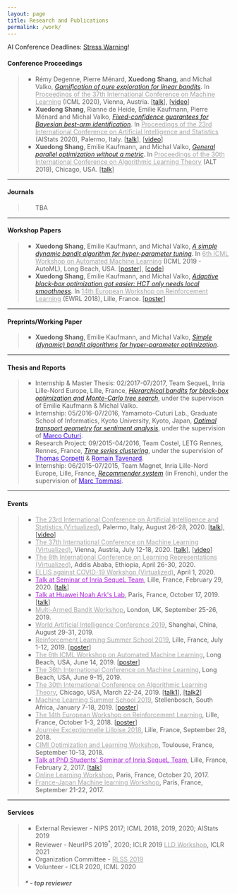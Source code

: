 ```yaml
---
layout: page
title: Research and Publications
permalink: /work/
---
```


AI Conference Deadlines: <a href="https://aideadlin.es/?sub=ML,CV,NLP,RO,SP,GR">Stress Warning</a>!

<h4><B>Conference Proceedings</B></h4>

<blockquote>
<ul style="list-style-type:square">
<li>
  Rémy Degenne, Pierre Ménard, <strong>Xuedong Shang</strong>, and Michal Valko, <a href="/static/documents/degenne2020game.pdf"><em>Gamification of pure exploration for linear bandits</em></a>. In <a href="https://www.icml.cc/" style="color:#A4A4A4">Proceedings of the 37th International Conference on Machine Learning</a> (ICML 2020), Vienna, Austria. [<a href="/static/documents/icml2020_talk.pdf">talk</a>], [<a href="https://icml.cc/virtual/2020/poster/6506">video</a>]
</li>
<li>
  <strong>Xuedong Shang</strong>, Rianne de Heide, Emilie Kaufmann, Pierre Ménard and Michal Valko, <a href="/static/documents/shang2019t3c.pdf"><em>Fixed-confidence guarantees for Bayesian best-arm identification</em></a>. In <a href="https://www.aistats.org/" style="color:#A4A4A4">Proceedings of the 23rd International Conference on Artificial Intelligence and Statistics</a> (AIStats 2020), Palermo, Italy. [<a href="/static/documents/aistats2020_talk.pdf">talk</a>], [<a href="">video</a>]
</li>
<li>
  <strong>Xuedong Shang</strong>, Emilie Kaufmann, and Michal Valko, <a href="/static/documents/shang2019general.pdf"><em>General parallel optimization without a metric</em></a>. In <a href="http://alt2019.algorithmiclearningtheory.org/accepted-papers/" style="color:#A4A4A4">Proceedings of the 30th International Conference on Algorithmic Learning Theory</a> (ALT 2019), Chicago, USA. [<a href="/static/documents/alt2019_talk_1.pdf">talk</a>]
</li>
</ul>
</blockquote>

<hr />

<h4><B>Journals</B></h4>

<blockquote>
<ul style="list-style-type:square">
  TBA
</ul>
</blockquote>

<hr />

<h4><B>Workshop Papers</B></h4>

<blockquote>
<ul style="list-style-type:square">
<li>
  <strong>Xuedong Shang</strong>, Emilie Kaufmann, and Michal Valko, <a href="/static/documents/shang2019dttts.pdf"><em>A simple dynamic bandit algorithm for hyper-parameter tuning</em></a>. In <a href="https://sites.google.com/view/automl2019icml/" style="color:#A4A4A4">6th ICML Workshop on Automated Machine Learning</a> (ICML 2019 - AutoML), Long Beach, USA. [<a href="/static/documents/shang2019dttts_poster.pdf">poster</a>], [<a href="/static/documents/shang2019dttts_code.zip">code</a>]
</li>
<li>
  <strong>Xuedong Shang</strong>, Emilie Kaufmann, and Michal Valko, <a href="/static/documents/shang2018adaptive.pdf"><em>Adaptive black-box optimization got easier: HCT only needs local smoothness</em></a>. In <a href="https://ewrl.wordpress.com/ewrl14-2018/" style="color:#A4A4A4">14th European Workshop on Reinforcement Learning</a> (EWRL 2018), Lille, France. [<a href="/static/documents/shang2018adaptive_poster.pdf">poster</a>]
</li>
</ul>
</blockquote>

<hr />

<h4><B>Preprints/Working Paper</B></h4>
<blockquote>
<ul style="list-style-type:square">
<li>
  <strong>Xuedong Shang</strong>, Emilie Kaufmann, and Michal Valko, <a href="/static/documents/dttts.pdf"><em>Simple (dynamic) bandit algorithms for hyper-parameter optimization</em></a>.
</li>
</ul>
</blockquote>

<hr />

<h4><B>Thesis and Reports</B></h4>

<blockquote>
<ul style="list-style-type:square">
  <li>Internship & Master Thesis: 02/2017-07/2017, Team SequeL, Inria Lille-Nord Europe, Lille, France, <a href="/static/documents/bandits.pdf"><em>Hierarchical bandits for black-box optimization and Monte-Carlo tree search</em></a>, under the supervison of Emilie Kaufmann & Michal Valko.
  </li>

  <li>Internship: 05/2016-07/2016, Yamamoto-Cuturi Lab., Graduate School of Informatics, Kyoto University, Kyoto, Japan, <a href="/static/documents/optimal_transport.pdf"><em>Optimal transport geometry for sentiment analysis</em></a>, under the supervision of <a href="http://marcocuturi.net/" style="color:#3A01DF">Marco Cuturi</a>.
  </li>

  <li>Research Project: 09/2015-04/2016, Team Costel, LETG Rennes, Rennes, France, <a href="/static/documents/time_series.pdf"><em>Time series clustering</em></a>, under the supervision of <a href="https://www.sites.univ-rennes2.fr/costel/corpetti/site/index.html" style="color:#3A01DF">Thomas Corpetti</a> & <a href="https://rtavenar.github.io/research/bio.html" style="color:#3A01DF">Romain Tavenard</a>.
  </li>

  <li>Internship: 06/2015-07/2015, Team Magnet, Inria Lille-Nord Europe, Lille, France, <a href="/static/documents/recommender.pdf"><em>Recommender system</em></a> (in French), under the supervision of <a href="http://researchers.lille.inria.fr/tommasi/" style="color:#3A01DF">Marc Tommasi</a>.
  </li>
</ul>

</blockquote>

<hr />

<h4><B>Events</B></h4>

<blockquote>
<ul style="list-style-type:square">
  <li><a href="https://www.aistats.org/" style="color:#A4A4A4">The 23rd International Conference on Artificial Intelligence and Statistics (Virtualized)</a>, Palermo, Italy, August 26-28, 2020. [<a href="/static/documents/aistats2020_talk.pdf">talk</a>], [<a href="">video</a>]</li>
  <li><a href="https://icml.cc/" style="color:#A4A4A4">The 37th International Conference on Machine Learning (Virtualized)</a>, Vienna, Austria, July 12-18, 2020. [<a href="/static/documents/icml2020_talk.pdf">talk</a>], [<a href="">video</a>]</li>
  <li><a href="https://iclr.cc/" style="color:#A4A4A4">The 8th International Conference on Learning Representations (Virtualized)</a>, Addis Ababa, Ethiopia, April 26-30, 2020.</li>
  <li><a href="https://ellis.eu/en/news/online-workshop-on-covid19-ellis-on-april-1st" style="color:#A4A4A4">ELLIS against COVID-19 Workshop (Virtualized)</a>, April 1, 2020.</li>
  <li><a href="https://team.inria.fr/sequel/seminar/" style="color:#AA26DA">Talk at Seminar of Inria SequeL Team</a>, Lille, France, February 29, 2020. [<a href="/static/documents/sequel_talk.pdf">talk</a>]</li>
  <li><a href="http://www.noahlab.com.hk/#/home" style="color:#AA26DA">Talk at Huawei Noah Ark's Lab</a>, Paris, France, October 17, 2019. [<a href="/static/documents/huawei_talk.pdf">talk</a>]</li>
  <li><a href="https://grunewalder.blog/workshop-on-multi-armed-bandits-2019/" style="color:#A4A4A4">Multi-Armed Bandit Workshop</a>, London, UK, September 25-26, 2019.</li>
  <li><a href="http://www.worldaic.com.cn/portal/index.html" style="color:#A4A4A4">World Artificial Intelligence Conference 2019</a>, Shanghai, China, August 29-31, 2019.</li>
  <li><a href="https://rlss.inria.fr/" style="color:#A4A4A4">Reinforcement Learning Summer School 2019</a>, Lille, France, July 1-12, 2019. [<a href="/static/documents/rlss2019_poster.pdf">poster</a>]</li>
  <li><a href="https://sites.google.com/view/automl2019icml/" style="color:#A4A4A4">The 6th ICML Workshop on Automated Machine Learning</a>, Long Beach, USA, June 14, 2019. [<a href="/static/documents/shang2019dttts_poster.pdf">poster</a>]</li>
  <li><a href="https://icml.cc/" style="color:#A4A4A4">The 36th International Conference on Machine Learning</a>, Long Beach, USA, June 9-15, 2019.</li>
  <li><a href="http://alt2019.algorithmiclearningtheory.org/" style="color:#A4A4A4">The 30th International Conference on Algorithmic Learning Theory</a>, Chicago, USA, March 22-24, 2019. [<a href="/static/documents/alt2019_talk_1.pdf">talk1</a>], [<a href="/static/documents/alt2019_talk_2.pdf">talk2</a>]</li>
  <li><a href="https://mlssafrica.com/" style="color:#A4A4A4">Machine Learning Summer School 2019</a>, Stellenbosch, South Africa, January 7-18, 2019. [<a href="/static/documents/shang2018adaptive_poster.pdf">poster</a>]</li>
  <li><a href="https://ewrl.wordpress.com/ewrl14-2018/" style="color:#A4A4A4">The 14th European Workshop on Reinforcement Learning</a>, Lille, France, October 1-3, 2018. [<a href="/static/documents/shang2018adaptive_poster.pdf">poster</a>]</li>
  <li><a href="https://jel2018.sciencesconf.org/" style="color:#A4A4A4">Journée Exceptionnelle Lilloise 2018</a>, Lille, France, September 28, 2018.</li>
  <li><a href="http://www.cimi.univ-toulouse.fr/optimisation/en/workshop-optimization-and-machine-learning/" style="color:#A4A4A4">CIMI Optimization and Learning Workshop</a>, Toulouse, France, September 10-13, 2018.</li>
  <li><a href="https://team.inria.fr/sequel/seminar/" style="color:#AA26DA">Talk at PhD Students' Seminar of Inria SequeL Team</a>, Lille, France, February 2, 2017. [<a href="/static/documents/phd_seminar_talk.pdf">talk</a>]</li>
  <li><a href="" style="color:#A4A4A4">Online Learning Workshop</a>, Paris, France, October 20, 2017.</li>
  <li><a href="http://fjml.marcocuturi.net/" style="color:#A4A4A4">France-Japan Machine learning Workshop</a>, Paris, France, September 21-22, 2017.</li>
</ul>
</blockquote>

<hr />

<h4><B>Services</B></h4>

<blockquote>
<ul style="list-style-type:square">
  <li>External Reviewer - NIPS 2017; ICML 2018, 2019, 2020; AIStats 2019</li>
  <li>Reviewer - NeurIPS 2019<sup>*</sup>, 2020; ICLR 2019 <a href="https://lld-workshop.github.io/" style="color:#A4A4A4">LLD Workshop</a>, ICLR 2021</li>
  <li>Organization Committee - <a href="https://rlss.inria.fr/" style="color:#A4A4A4">RLSS 2019</a></li>
  <li>Volunteer - ICLR 2020, ICML 2020</li>
</ul>

<h5>* - top reviewer</h5>
</blockquote>
